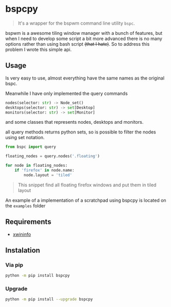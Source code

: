 # bspcpy

> It's a wrapper for the bspwm command line utility `bspc`.

bspwm is a awesome tiling window manager with a bunch of features, but when I need to develop some script a bit more advanced there is no many options rather than using bash script ~~(that I hate)~~. So to address this problem I wrote this simple api.

## Usage

Is very easy to use, almost everything have the same names as the original bspc.

Meanwhile I have only implemented the query commands

```python
nodes(selector: str) -> Node_set()
desktops(selector: str) -> set[Desktop]
monitors(selector: str) -> set[Monitor]
```
and some classes that represents nodes, desktops and monitors.

all query methods returns python sets, so is possible to filter the nodes using set notation.

```python
from bspc import query

floating_nodes = query.nodes('.floating')

for node in floating_nodes:
    if 'firefox' in node.name: 
        node.layout = 'tiled'
```

> This snippet find all floating firefox windows and put them in tiled layout

An example of a implementation of a scratchpad using bspcpy is located on the `examples` folder

## Requirements

- [xwininfo](https://archlinux.org/packages/extra/x86_64/xorg-xwininfo/)

## Instalation

### Via pip

```bash
python -m pip install bspcpy
```

### Upgrade 

```bash
python -m pip install --upgrade bspcpy
```
